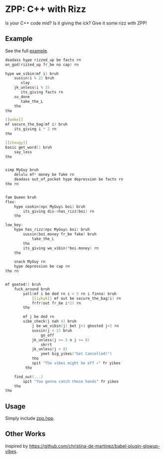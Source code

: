 # ZPP: C++ with Rizz

Is your C++ code mid? Is it giving the ick? Give it some rizz with ZPP!

## Example

See the full [example](example/example.cpp).

```cpp
deadass hype rizzed_up be facts rn
on_god(rizzed_up fr_be no cap) rn

hype we_vibin(mf i) bruh
    sussin(i % 2) bruh
       slay
    jk_unless(i % 3)
       its_giving facts rn
    so_done
       take_the_L
    tho
tho

[[woke]]
mf secure_the_bag(mf i) bruh
    its_giving i * 2 rn
tho

[[cheugy]]
basic get_word() bruh
    say_less
tho


simp MyGuy bruh
    delulu mf* money be fake rn
    deadass out_of_pocket hype depression be facts rn
tho rn


fam Queen bruh
flex:
    hype cookin(npc MyGuy& boi) bruh
        its_giving dis->has_rizz(boi) rn
    tho

low_key:
    hype has_rizz(npc MyGuy& boi) bruh
        sussin(boi.money fr_be fake) bruh
            take_the_L
        tho
        its_giving we_vibin(*boi.money) rn
    tho

    snack MyGuy rn
    hype depression be cap rn
tho rn


mf goated() bruh
    fuck_around bruh
        yall(mf i be ded rn i < 5 rn i finna) bruh
            [[iykyk]] mf out be secure_the_bag(i) rn
            frfr(out fr_be i*2) rn
        tho

        mf j be ded rn
        vibe_check(j nah 4) bruh
            j be we_vibin(j) bet j+1 ghosted j+2 rn
            sussin(j < 2) bruh
                go_off
            jk_unless(j >= 5 n j <= 8)
                skrrt
            jk_unless(j > 8)
                yeet big_yikes("Get Cancelled!")
            tho
            spit "The vibes might be off 💀" fr yikes
         tho

    find_out(...)
        spit "You gonna catch these hands" fr yikes
    tho
tho
```

## Usage

Simply include [zpp.hpp](zpp.hpp).

## Other Works

Inspired by https://github.com/christina-de-martinez/babel-plugin-glowup-vibes.
